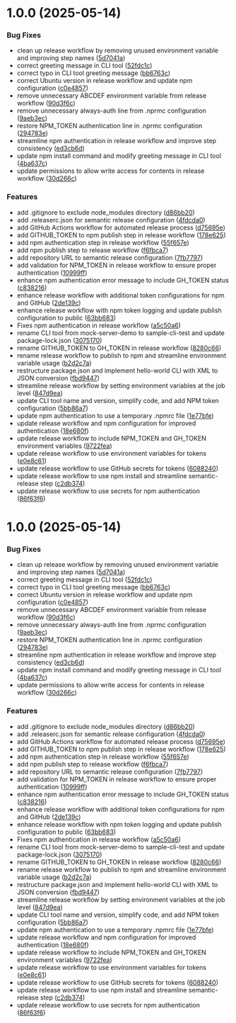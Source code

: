 # 1.0.0 (2025-05-14)


### Bug Fixes

* clean up release workflow by removing unused environment variable and improving step names ([5d7041a](https://github.com-personal/pravnviji/hello-world-npm/commit/5d7041a20bc8b2eb37533533870a434042028ba5))
* correct greeting message in CLI tool ([52fdc1c](https://github.com-personal/pravnviji/hello-world-npm/commit/52fdc1c45398c60e7b7f9de13fb44c91e6331f6f))
* correct typo in CLI tool greeting message ([bb6763c](https://github.com-personal/pravnviji/hello-world-npm/commit/bb6763c8f8683847c1daab83d0af6d49a5fcdadf))
* correct Ubuntu version in release workflow and update npm configuration ([c0e4857](https://github.com-personal/pravnviji/hello-world-npm/commit/c0e4857afd8c89724993cc160e2829932daa1742))
* remove unnecessary ABCDEF environment variable from release workflow ([90d3f6c](https://github.com-personal/pravnviji/hello-world-npm/commit/90d3f6c548fb2bf7cc9000e811d51089385368bd))
* remove unnecessary always-auth line from .nprmc configuration ([9aeb3ec](https://github.com-personal/pravnviji/hello-world-npm/commit/9aeb3ec05130b0a0962b7e72e225c23a573681ed))
* restore NPM_TOKEN authentication line in .nprmc configuration ([294783e](https://github.com-personal/pravnviji/hello-world-npm/commit/294783e43e1d045b8c90fee9d54a00042fada234))
* streamline npm authentication in release workflow and improve step consistency ([ed3cb6d](https://github.com-personal/pravnviji/hello-world-npm/commit/ed3cb6d80d24589eca8c8d2717820654b1f5ad02))
* update npm install command and modify greeting message in CLI tool ([4ba637c](https://github.com-personal/pravnviji/hello-world-npm/commit/4ba637c4696cb8be272bfe7efe70a6329188094d))
* update permissions to allow write access for contents in release workflow ([30d266c](https://github.com-personal/pravnviji/hello-world-npm/commit/30d266c98f7383acf4e919cfbfd422a0ec3cb1b8))


### Features

* add .gitignore to exclude node_modules directory ([d86bb20](https://github.com-personal/pravnviji/hello-world-npm/commit/d86bb2064e75520166c4585bc9e8e22997eafd2a))
* add .releaserc.json for semantic release configuration ([4fdcda0](https://github.com-personal/pravnviji/hello-world-npm/commit/4fdcda0367c7f2f43ef5b09352f7e9ed6c32e522))
* add GitHub Actions workflow for automated release process ([d75695e](https://github.com-personal/pravnviji/hello-world-npm/commit/d75695e2b5d17c9408418b2e469c08256c4deb16))
* add GITHUB_TOKEN to npm publish step in release workflow ([178e625](https://github.com-personal/pravnviji/hello-world-npm/commit/178e62561d35d9e330276bc7a0cec512ee2925a8))
* add npm authentication step in release workflow ([55f657e](https://github.com-personal/pravnviji/hello-world-npm/commit/55f657eabd337886ecf690115f743bf9ea6915e6))
* add npm publish step to release workflow ([f6fbca7](https://github.com-personal/pravnviji/hello-world-npm/commit/f6fbca7c67c05927d30f2b621f7c54380ed2264e))
* add repository URL to semantic release configuration ([7fb7797](https://github.com-personal/pravnviji/hello-world-npm/commit/7fb77975183ab6267ade6266a77f072c98ed9972))
* add validation for NPM_TOKEN in release workflow to ensure proper authentication ([10999ff](https://github.com-personal/pravnviji/hello-world-npm/commit/10999ff05ed4474fdcc4a4188631c18c864bd85e))
* enhance npm authentication error message to include GH_TOKEN status ([c838216](https://github.com-personal/pravnviji/hello-world-npm/commit/c838216a25fe649c49615364f9d8eb458527fb71))
* enhance release workflow with additional token configurations for npm and GitHub ([2de139c](https://github.com-personal/pravnviji/hello-world-npm/commit/2de139c1a850128806b37f5bcf48e80d3c53e524))
* enhance release workflow with npm token logging and update publish configuration to public ([63bb683](https://github.com-personal/pravnviji/hello-world-npm/commit/63bb683a530ee2068b0ca60b84b4a4f4594cf879))
* Fixes npm authentication in release workflow ([a5c50a6](https://github.com-personal/pravnviji/hello-world-npm/commit/a5c50a616a7c728c326be965188937e43b23aa9f))
* rename CLI tool from mock-server-demo to sample-cli-test and update package-lock.json ([3075170](https://github.com-personal/pravnviji/hello-world-npm/commit/3075170f5b4dabecb24eee34fd8b538f0fd8da97))
* rename GITHUB_TOKEN to GH_TOKEN in release workflow ([8280c66](https://github.com-personal/pravnviji/hello-world-npm/commit/8280c6695bf774dbd20ef157a3fcc33f08d9c40c))
* rename release workflow to publish to npm and streamline environment variable usage ([b2d2c7a](https://github.com-personal/pravnviji/hello-world-npm/commit/b2d2c7a119ba5f27240f9d596f49d69e93629017))
* restructure package.json and implement hello-world CLI with XML to JSON conversion ([fbd9447](https://github.com-personal/pravnviji/hello-world-npm/commit/fbd9447922f8b0f257e8f53a3a2b959b7f75d19e))
* streamline release workflow by setting environment variables at the job level ([847d9ea](https://github.com-personal/pravnviji/hello-world-npm/commit/847d9ea89a1c3b0ecc9fe63d599d3cfb19132208))
* update CLI tool name and version, simplify code, and add NPM token configuration ([5bb86a7](https://github.com-personal/pravnviji/hello-world-npm/commit/5bb86a7a09e2f4a34dfb9a76ad1e98fe3b9e4764))
* update npm authentication to use a temporary .npmrc file ([1e77bfe](https://github.com-personal/pravnviji/hello-world-npm/commit/1e77bfea9c7649b98b74af55a2282924c2f8efff))
* update release workflow and npm configuration for improved authentication ([18e680f](https://github.com-personal/pravnviji/hello-world-npm/commit/18e680fb39b529638d33a12f97ab44a29ae5d296))
* update release workflow to include NPM_TOKEN and GH_TOKEN environment variables ([9722fea](https://github.com-personal/pravnviji/hello-world-npm/commit/9722fea24edf815d93a9d77610a01950e7bfb376))
* update release workflow to use environment variables for tokens ([e0e8c61](https://github.com-personal/pravnviji/hello-world-npm/commit/e0e8c6189023ed4a8f69c8a0fd5f1c4295decfb7))
* update release workflow to use GitHub secrets for tokens ([6088240](https://github.com-personal/pravnviji/hello-world-npm/commit/6088240b4d99dc84b4a219f546cd937fb401a085))
* update release workflow to use npm install and streamline semantic-release step ([c2db374](https://github.com-personal/pravnviji/hello-world-npm/commit/c2db374f6fd731526e7da8ccc6c627df3c15f634))
* update release workflow to use secrets for npm authentication ([86f63f6](https://github.com-personal/pravnviji/hello-world-npm/commit/86f63f602ed9c0160dfb981ff01cf7c12096b81e))

# 1.0.0 (2025-05-14)


### Bug Fixes

* clean up release workflow by removing unused environment variable and improving step names ([5d7041a](https://github.com-personal/pravnviji/hello-world-npm/commit/5d7041a20bc8b2eb37533533870a434042028ba5))
* correct greeting message in CLI tool ([52fdc1c](https://github.com-personal/pravnviji/hello-world-npm/commit/52fdc1c45398c60e7b7f9de13fb44c91e6331f6f))
* correct typo in CLI tool greeting message ([bb6763c](https://github.com-personal/pravnviji/hello-world-npm/commit/bb6763c8f8683847c1daab83d0af6d49a5fcdadf))
* correct Ubuntu version in release workflow and update npm configuration ([c0e4857](https://github.com-personal/pravnviji/hello-world-npm/commit/c0e4857afd8c89724993cc160e2829932daa1742))
* remove unnecessary ABCDEF environment variable from release workflow ([90d3f6c](https://github.com-personal/pravnviji/hello-world-npm/commit/90d3f6c548fb2bf7cc9000e811d51089385368bd))
* remove unnecessary always-auth line from .nprmc configuration ([9aeb3ec](https://github.com-personal/pravnviji/hello-world-npm/commit/9aeb3ec05130b0a0962b7e72e225c23a573681ed))
* restore NPM_TOKEN authentication line in .nprmc configuration ([294783e](https://github.com-personal/pravnviji/hello-world-npm/commit/294783e43e1d045b8c90fee9d54a00042fada234))
* streamline npm authentication in release workflow and improve step consistency ([ed3cb6d](https://github.com-personal/pravnviji/hello-world-npm/commit/ed3cb6d80d24589eca8c8d2717820654b1f5ad02))
* update npm install command and modify greeting message in CLI tool ([4ba637c](https://github.com-personal/pravnviji/hello-world-npm/commit/4ba637c4696cb8be272bfe7efe70a6329188094d))
* update permissions to allow write access for contents in release workflow ([30d266c](https://github.com-personal/pravnviji/hello-world-npm/commit/30d266c98f7383acf4e919cfbfd422a0ec3cb1b8))


### Features

* add .gitignore to exclude node_modules directory ([d86bb20](https://github.com-personal/pravnviji/hello-world-npm/commit/d86bb2064e75520166c4585bc9e8e22997eafd2a))
* add .releaserc.json for semantic release configuration ([4fdcda0](https://github.com-personal/pravnviji/hello-world-npm/commit/4fdcda0367c7f2f43ef5b09352f7e9ed6c32e522))
* add GitHub Actions workflow for automated release process ([d75695e](https://github.com-personal/pravnviji/hello-world-npm/commit/d75695e2b5d17c9408418b2e469c08256c4deb16))
* add GITHUB_TOKEN to npm publish step in release workflow ([178e625](https://github.com-personal/pravnviji/hello-world-npm/commit/178e62561d35d9e330276bc7a0cec512ee2925a8))
* add npm authentication step in release workflow ([55f657e](https://github.com-personal/pravnviji/hello-world-npm/commit/55f657eabd337886ecf690115f743bf9ea6915e6))
* add npm publish step to release workflow ([f6fbca7](https://github.com-personal/pravnviji/hello-world-npm/commit/f6fbca7c67c05927d30f2b621f7c54380ed2264e))
* add repository URL to semantic release configuration ([7fb7797](https://github.com-personal/pravnviji/hello-world-npm/commit/7fb77975183ab6267ade6266a77f072c98ed9972))
* add validation for NPM_TOKEN in release workflow to ensure proper authentication ([10999ff](https://github.com-personal/pravnviji/hello-world-npm/commit/10999ff05ed4474fdcc4a4188631c18c864bd85e))
* enhance npm authentication error message to include GH_TOKEN status ([c838216](https://github.com-personal/pravnviji/hello-world-npm/commit/c838216a25fe649c49615364f9d8eb458527fb71))
* enhance release workflow with additional token configurations for npm and GitHub ([2de139c](https://github.com-personal/pravnviji/hello-world-npm/commit/2de139c1a850128806b37f5bcf48e80d3c53e524))
* enhance release workflow with npm token logging and update publish configuration to public ([63bb683](https://github.com-personal/pravnviji/hello-world-npm/commit/63bb683a530ee2068b0ca60b84b4a4f4594cf879))
* Fixes npm authentication in release workflow ([a5c50a6](https://github.com-personal/pravnviji/hello-world-npm/commit/a5c50a616a7c728c326be965188937e43b23aa9f))
* rename CLI tool from mock-server-demo to sample-cli-test and update package-lock.json ([3075170](https://github.com-personal/pravnviji/hello-world-npm/commit/3075170f5b4dabecb24eee34fd8b538f0fd8da97))
* rename GITHUB_TOKEN to GH_TOKEN in release workflow ([8280c66](https://github.com-personal/pravnviji/hello-world-npm/commit/8280c6695bf774dbd20ef157a3fcc33f08d9c40c))
* rename release workflow to publish to npm and streamline environment variable usage ([b2d2c7a](https://github.com-personal/pravnviji/hello-world-npm/commit/b2d2c7a119ba5f27240f9d596f49d69e93629017))
* restructure package.json and implement hello-world CLI with XML to JSON conversion ([fbd9447](https://github.com-personal/pravnviji/hello-world-npm/commit/fbd9447922f8b0f257e8f53a3a2b959b7f75d19e))
* streamline release workflow by setting environment variables at the job level ([847d9ea](https://github.com-personal/pravnviji/hello-world-npm/commit/847d9ea89a1c3b0ecc9fe63d599d3cfb19132208))
* update CLI tool name and version, simplify code, and add NPM token configuration ([5bb86a7](https://github.com-personal/pravnviji/hello-world-npm/commit/5bb86a7a09e2f4a34dfb9a76ad1e98fe3b9e4764))
* update npm authentication to use a temporary .npmrc file ([1e77bfe](https://github.com-personal/pravnviji/hello-world-npm/commit/1e77bfea9c7649b98b74af55a2282924c2f8efff))
* update release workflow and npm configuration for improved authentication ([18e680f](https://github.com-personal/pravnviji/hello-world-npm/commit/18e680fb39b529638d33a12f97ab44a29ae5d296))
* update release workflow to include NPM_TOKEN and GH_TOKEN environment variables ([9722fea](https://github.com-personal/pravnviji/hello-world-npm/commit/9722fea24edf815d93a9d77610a01950e7bfb376))
* update release workflow to use environment variables for tokens ([e0e8c61](https://github.com-personal/pravnviji/hello-world-npm/commit/e0e8c6189023ed4a8f69c8a0fd5f1c4295decfb7))
* update release workflow to use GitHub secrets for tokens ([6088240](https://github.com-personal/pravnviji/hello-world-npm/commit/6088240b4d99dc84b4a219f546cd937fb401a085))
* update release workflow to use npm install and streamline semantic-release step ([c2db374](https://github.com-personal/pravnviji/hello-world-npm/commit/c2db374f6fd731526e7da8ccc6c627df3c15f634))
* update release workflow to use secrets for npm authentication ([86f63f6](https://github.com-personal/pravnviji/hello-world-npm/commit/86f63f602ed9c0160dfb981ff01cf7c12096b81e))

